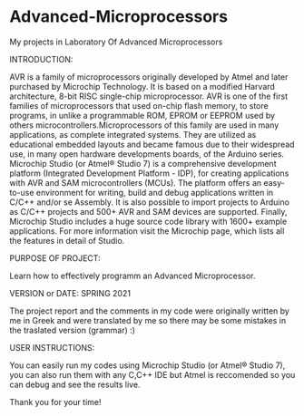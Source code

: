# Advanced-Microprocessors

My projects in Laboratory Of Advanced Microprocessors

INTRODUCTION:

AVR is a family of microprocessors originally developed by Atmel and
later purchased by Microchip Technology. It is based on a modified Harvard
architecture, 8-bit RISC single-chip microprocessor. AVR is one of the first families
of microprocessors that used on-chip flash memory, to store programs, in
unlike a programmable ROM, EPROM or EEPROM used by others
microcontrollers.Microprocessors of this family are used in many
applications, as complete integrated systems. They are utilized as educational embedded
layouts and became famous due to their widespread use, in many open hardware developments
boards, of the Arduino series.
Microchip Studio (or Atmel® Studio 7) is a comprehensive development platform
(Integrated Development Platform - IDP), for creating applications with AVR and SAM
microcontrollers (MCUs). The platform offers an easy-to-use environment for writing,
build and debug applications written in C/C++ and/or se
Assembly. It is also possible to import projects to Arduino as C/C++ projects and
500+ AVR and SAM devices are supported. Finally, Microchip Studio includes a huge
source code library with 1600+ example applications. For more information
visit the Microchip page, which lists all the features in detail
of Studio.


PURPOSE OF PROJECT:

Learn how to effectively programm an Advanced Microprocessor.

VERSION or DATE: SPRING 2021

The project report and the comments in my code were originally written by me in Greek and were translated by me so there may be some mistakes in the traslated 
version (grammar) :)

USER INSTRUCTIONS:

You can easily run my codes using Microchip Studio (or Atmel® Studio 7), you can also run them with any C,C++ IDE but Atmel is reccomended so you 
can debug and see the results live.


Thank you for your time!

